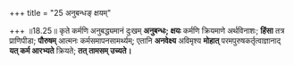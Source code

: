 +++
title = "25 अनुबन्धङ् क्षयम्"

+++
॥18.25॥ कृते कर्मणि अनुबद्ध्यमानं दुःखम् **अनुबन्धः; क्षयः** कर्मणि
क्रियमाणे अर्थविनाशः; **हिंसा** तत्र प्राणिपीडा; **पौरुषम्** आत्मनः
कर्मसमापनसामर्थ्यम्; एतानि **अनवेक्ष्य** अविमृश्य **मोहात्**
परमपुरुषकर्तृत्वाज्ञानाद् **यत् कर्म आरभ्यते** क्रियते; **तत् तामसम्
उच्यते।**
